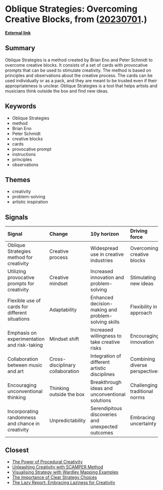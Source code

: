 # __Oblique Strategies: Overcoming Creative Blocks__, from ([20230701](https://kghosh.substack.com/p/20230701).)

__[External link](https://matt-rickard.com/list-of-all-oblique-strategies)__



## Summary

Oblique Strategies is a method created by Brian Eno and Peter Schmidt to overcome creative blocks. It consists of a set of cards with provocative prompts that can be used to stimulate creativity. The method is based on principles and observations about the creative process. The cards can be used individually or as a pack, and they are meant to be trusted even if their appropriateness is unclear. Oblique Strategies is a tool that helps artists and musicians think outside the box and find new ideas.

## Keywords

* Oblique Strategies
* method
* Brian Eno
* Peter Schmidt
* creative blocks
* cards
* provocative prompt
* instructions
* principles
* observations

## Themes

* creativity
* problem-solving
* artistic inspiration

## Signals

| Signal                                            | Change                           | 10y horizon                                         | Driving force                  |
|:--------------------------------------------------|:---------------------------------|:----------------------------------------------------|:-------------------------------|
| Oblique Strategies method for creativity          | Creative process                 | Widespread use in creative industries               | Overcoming creative blocks     |
| Utilizing provocative prompts for creativity      | Creative mindset                 | Increased innovation and problem-solving            | Stimulating new ideas          |
| Flexible use of cards for different situations    | Adaptability                     | Enhanced decision-making and problem-solving skills | Flexibility in approach        |
| Emphasis on experimentation and risk-taking       | Mindset shift                    | Increased willingness to take creative risks        | Encouraging innovation         |
| Collaboration between music and art               | Cross-disciplinary collaboration | Integration of different artistic disciplines       | Combining diverse perspectives |
| Encouraging unconventional thinking               | Thinking outside the box         | Breakthrough ideas and unconventional solutions     | Challenging traditional norms  |
| Incorporating randomness and chance in creativity | Unpredictability                 | Serendipitous discoveries and unexpected outcomes   | Embracing uncertainty          |

## Closest

* [The Power of Procedural Creativity](b904404d29de27e27cbc3dfa95c59f27)
* [Unleashing Creativity with SCAMPER Method](0e850e13ca65ce51de13cd4e0ec85861)
* [Visualising Strategy with Wardley Mapping Examples](ccbfba09df6fed1b88325852e7c3e80d)
* [The Importance of Clear Strategy Choices](b393d3164c1634957a3bc8e2ae733b41)
* [The Lazy Report: Embracing Laziness for Creativity](284bb7d0e2c2be0559a1ecd1983731f1)